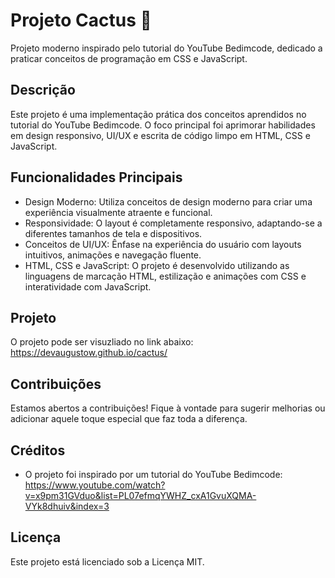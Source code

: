 # Projeto Cactus 🌵
Projeto moderno inspirado pelo tutorial do YouTube Bedimcode, dedicado a praticar conceitos de programação em CSS e JavaScript.

## Descrição
Este projeto é uma implementação prática dos conceitos aprendidos no tutorial do YouTube Bedimcode. O foco principal foi aprimorar habilidades em design responsivo, UI/UX e escrita de código limpo em HTML, CSS e JavaScript.

## Funcionalidades Principais
- Design Moderno: Utiliza conceitos de design moderno para criar uma experiência visualmente atraente e funcional.
- Responsividade: O layout é completamente responsivo, adaptando-se a diferentes tamanhos de tela e dispositivos.
- Conceitos de UI/UX: Ênfase na experiência do usuário com layouts intuitivos, animações e navegação fluente.
- HTML, CSS e JavaScript: O projeto é desenvolvido utilizando as linguagens de marcação HTML, estilização e animações com CSS e interatividade com JavaScript.

## Projeto
O projeto pode ser visuzliado no link abaixo:</br>
https://devaugustow.github.io/cactus/

## Contribuições
Estamos abertos a contribuições! Fique à vontade para sugerir melhorias ou adicionar aquele toque especial que faz toda a diferença.

## Créditos
- O projeto foi inspirado por um tutorial do YouTube Bedimcode: https://www.youtube.com/watch?v=x9pm31GVduo&list=PL07efmqYWHZ_cxA1GvuXQMA-VYk8dhuiv&index=3

## Licença
Este projeto está licenciado sob a Licença MIT.